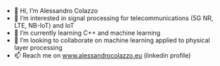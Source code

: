 - 👋 Hi, I’m Alessandro Colazzo
- 👀 I’m interested in signal processing for telecommunications (5G NR, LTE, NB-IoT) and IoT
- 🌱 I’m currently learning C++ and machine learning
- 💞️ I’m looking to collaborate on machine learning applied to physical layer processing
- 📫 Reach me on www.alessandrocolazzo.eu (linkedin profile)

<!---
colazzoa/colazzoa is a ✨ special ✨ repository because its `README.md` (this file) appears on your GitHub profile.
You can click the Preview link to take a look at your changes.
--->
